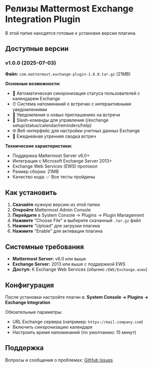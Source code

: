 # Релизы Mattermost Exchange Integration Plugin

В этой папке находятся готовые к установке версии плагина.

## Доступные версии

### v1.0.0 (2025-07-03)
**Файл:** `com.mattermost.exchange-plugin-1.0.0.tar.gz` (21MB)

**Основные возможности:**
- 🔄 Автоматическая синхронизация статуса пользователей с календарем Exchange
- ⏰ Система напоминаний о встречах с интерактивными уведомлениями
- 📧 Уведомления о новых приглашениях на встречи
- 💬 Slash-команды для управления (/exchange setup/status/calendar/reminders/help)
- 🌐 Веб-интерфейс для настройки учетных данных Exchange
- 📅 Ежедневная утренняя сводка встреч

**Технические характеристики:**
- Поддержка Mattermost Server v6.0+
- Интеграция с Microsoft Exchange Server 2013+
- Exchange Web Services (EWS) протокол
- Размер сборки: 21MB
- Качество кода: ✅ Все тесты пройдены

## Как установить

1. **Скачайте** нужную версию из этой папки
2. **Откройте** Mattermost Admin Console
3. **Перейдите** в System Console → Plugins → Plugin Management
4. **Нажмите** "Choose File" и выберите скачанный `.tar.gz` файл
5. **Нажмите** "Upload" для загрузки плагина
6. **Нажмите** "Enable" для активации плагина

## Системные требования

- **Mattermost Server:** v6.0 или выше
- **Exchange Server:** 2013 или выше с поддержкой EWS
- **Доступ:** К Exchange Web Services (обычно `/EWS/Exchange.asmx`)

## Конфигурация

После установки настройте плагин в:
**System Console → Plugins → Exchange Integration**

Обязательные параметры:
- URL Exchange сервера (например: `https://mail.company.com`)
- Включить синхронизацию календаря
- Настроить время напоминаний (по умолчанию: 15 минут)

## Поддержка

Вопросы и сообщения о проблемах: [GitHub Issues](https://github.com/chastnik/mattermost_plugin_exchange_firstbit/issues) 